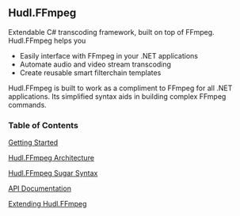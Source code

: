 ## Hudl.FFmpeg

Extendable C# transcoding framework, built on top of FFmpeg. Hudl.FFmpeg helps you

* Easily interface with FFmpeg in your .NET applications
* Automate audio and video stream transcoding 
* Create reusable smart filterchain templates

Hudl.FFmpeg is built to work as a compliment to FFmpeg for all .NET applications. Its simplified syntax aids in building complex FFmpeg commands. 

### Table of Contents

[Getting Started](doc/quickstart.md)

[Hudl.FFmpeg Architecture](doc/architecture.md)

[Hudl.FFmpeg Sugar Syntax](doc/sugar.md)

[API Documentation](doc/api.md)

[Extending Hudl.FFmpeg](doc/custom.md)